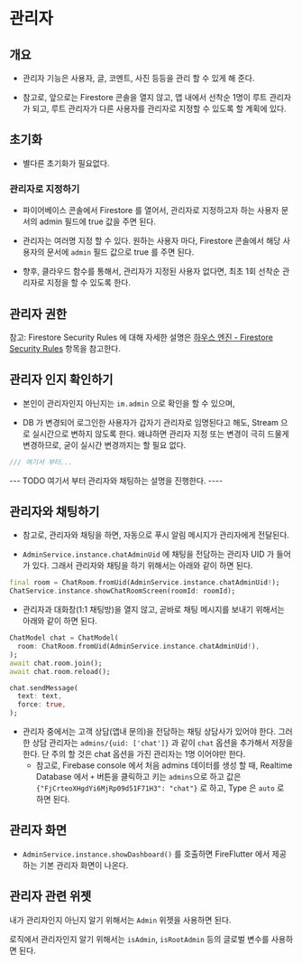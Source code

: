 # 관리자

## 개요

- 관리자 기능은 사용자, 글, 코멘트, 사진 등등을 관리 할 수 있게 해 준다.
 
- 참고로, 앞으로는 Firestore 콘솔을 열지 않고, 앱 내에서 선착순 1명이 루트 관리자가 되고, 루트 관리자가 다른 사용자를 관리자로 지정할 수 있도록 할 계획에 있다.

## 초기화

- 별다른 초기화가 필요없다.


### 관리자로 지정하기

- 파이어베이스 콘솔에서 Firestore 를 열어서, 관리자로 지정하고자 하는 사용자 문서의 admin 필드에 true 값을 주면 된다.
- 관리자는 여러명 지정 할 수 있다. 원하는 사용자 마다, Firestore 콘솔에서 해당 사용자의 문서에 `admin` 필드 값으로 true 를 주면 된다.

- 향후, 클라우드 함수를 통해서, 관리자가 지정된 사용자 없다면, 최초 1회 선착순 관리자로 지정을 할 수 있도록 한다.


## 관리자 권한

참고: Firestore Security Rules 에 대해 자세한 설명은 [하우스 엔진 - Firestore Security Rules](https://github.com/thruthesky/hengine?tab=readme-ov-file#firebase-security-rules) 항목을 참고한다.



## 관리자 인지 확인하기

- 본인이 관리자인지 아닌지는 `im.admin` 으로 확인을 할 수 있으며,

- DB 가 변경되어 로그인한 사용자가 갑자기 관리자로 임명된다고 해도, Stream 으로 실시간으로 변하지 않도록 한다. 왜냐하면 관리자 지정 또는 변경이 극히 드물게 변경하므로, 굳이 실시간 변경까지는 할 필요 없다.

```dart
/// 여기서 부터...
```



--- TODO 여기서 부터 관리자와 채팅하는 설명을 진행한다. ----

## 관리자와 채팅하기

- 참고로, 관리자와 채팅을 하면, 자동으로 푸시 알림 메시지가 관리자에게 전달된다.

- `AdminService.instance.chatAdminUid` 에 채팅을 전담하는 관리자 UID 가 들어가 있다. 그래서 관리자와 채팅을 하기 위해서는 아래와 같이 하면 된다.

```dart
final room = ChatRoom.fromUid(AdminService.instance.chatAdminUid!);
ChatService.instance.showChatRoomScreen(roomId: roomId);
```

- 관리자과 대화창(1:1 채팅방)을 열지 않고, 곧바로 채팅 메시지를 보내기 위해서는 아래와 같이 하면 된다.

```dart
ChatModel chat = ChatModel(
  room: ChatRoom.fromUid(AdminService.instance.chatAdminUid!),
);
await chat.room.join();
await chat.room.reload();

chat.sendMessage(
  text: text,
  force: true,
);
```

- 관리자 중에서는 고객 상담(앱내 문의)을 전담하는 채팅 상담사가 있어야 한다. 그러한 상담 관리자는 `admins/{uid: ['chat']}` 과 같이 `chat` 옵션을 추가해서 저장을 한다. 단 주의 할 것은 chat 옵션을 가진 관리자는 1명 이어야만 한다.
  - 참고로, Firebase console 에서 처음 admins 데이터를 생성 할 때, Realtime Database 에서 `+` 버튼을 클릭하고 키는 `admins`으로 하고 값은 `{"FjCrteoXHgdYi6MjRp09d51F71H3": "chat"}` 로 하고, Type 은 `auto` 로 하면 된다.
  




## 관리자 화면



- `AdminService.instance.showDashboard()` 를 호출하면 FireFlutter 에서 제공하는 기본 관리자 화면이 나온다.




## 관리자 관련 위젯


내가 관리자인지 아닌지 알기 위해서는 `Admin` 위젯을 사용하면 된다.

로직에서 관리자인지 알기 위해서는 `isAdmin`, `isRootAdmin` 등의 글로벌 변수를 사용하면 된다.
